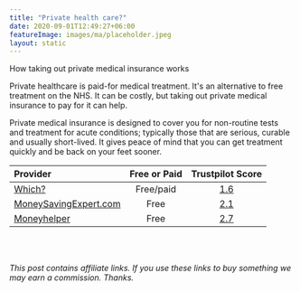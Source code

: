 ```yaml
---
title: "Private health care?"
date: 2020-09-01T12:49:27+06:00
featureImage: images/ma/placeholder.jpeg
layout: static
---
```


How taking out private medical insurance works

Private healthcare is paid-for medical treatment. It's an alternative to free treatment on the NHS. It can be costly, but taking out private medical insurance to pay for it can help.

Private medical insurance is designed to cover you for non-routine tests and treatment for acute conditions; typically those that are serious, curable and usually short-lived. It gives peace of mind that you can get treatment quickly and be back on your feet sooner.

| Provider      | Free or Paid  |  Trustpilot Score  |
| :-----------          | :--------------:      |  :--------------:         |
| [Which?](https://www.which.co.uk/money/insurance/health-insurance/get-the-best-private-health-insurance-a22mw2v9035j) | Free/paid | [1.6](https://www.trustpilot.com/review/www.which.co.uk) | 
| [MoneySavingExpert.com](https://www.moneysavingexpert.com/insurance/cheap-health-insurance/) | Free | [2.1](https://www.trustpilot.com/review/www.moneysavingexpert.com) | 
| [Moneyhelper](https://www.moneyhelper.org.uk/en/everyday-money/insurance/do-you-need-private-medical-insurance) | Free | [2.7](https://www.trustpilot.com/review/www.moneyhelper.org.uk) | 
  

<br/><br/>

*This post contains affiliate links. If you use these links to buy something we may
earn a commission. Thanks.*






